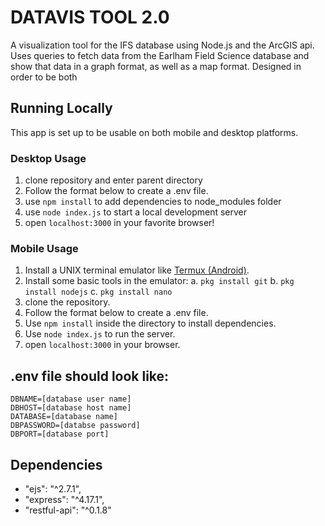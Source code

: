 # DATAVIS TOOL 2.0
A visualization tool for the IFS database using Node.js and the ArcGIS api. Uses queries to fetch data from the Earlham Field Science database and show that data in a graph format, as well as a map format. Designed in order to be both 

## Running Locally
This app is set up to be usable on both mobile and desktop platforms.
### Desktop Usage
1. clone repository and enter parent directory
2. Follow the format below to create a .env file.
3. use `npm install` to add dependencies to node_modules folder
4. use `node index.js` to start a local development server
5. open `localhost:3000` in your favorite browser!

### Mobile Usage
1. Install a UNIX terminal emulator like [Termux (Android)](https://play.google.com/store/apps/details?id=com.termux&hl=en_US).
2. Install some basic tools in the emulator:
a. ```pkg install git```
b. ```pkg install nodejs```
c. ```pkg install nano```
4. clone the repository.
3. Follow the format below to create a .env file.
4. Use `npm install` inside the directory to install dependencies.
5. Use `node index.js` to run the server.
6. open `localhost:3000` in your browser.

## .env file should look like:
```
DBNAME=[database user name]
DBHOST=[database host name]
DATABASE=[database name]
DBPASSWORD=[databse password]
DBPORT=[database port]
```

## Dependencies
 - "ejs": "^2.7.1",
 - "express": "^4.17.1",
 - "restful-api": "^0.1.8"

